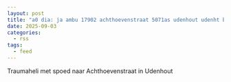 ```yaml
---
layout: post
title: "a0 dia: ja ambu 17902 achthoevenstraat 5071as udenhout udenht bon 130430"
date: 2025-09-03
categories: 
  - rss
tags: 
  - feed
---
```


Traumaheli met spoed naar Achthoevenstraat in Udenhout
